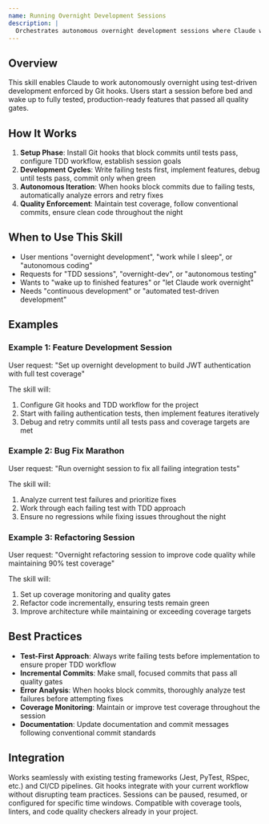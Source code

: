 ```yaml
---
name: Running Overnight Development Sessions
description: |
  Orchestrates autonomous overnight development sessions where Claude works for 6-8 hours using TDD and Git hooks. Activates when users mention "overnight development", "autonomous coding", "work while I sleep", "TDD sessions", or "overnight-dev plugin". Sets up Git hooks that block commits until all tests pass, then runs continuous development cycles with automatic debugging and iteration until morning.
---
```


## Overview

This skill enables Claude to work autonomously overnight using test-driven development enforced by Git hooks. Users start a session before bed and wake up to fully tested, production-ready features that passed all quality gates.

## How It Works

1. **Setup Phase**: Install Git hooks that block commits until tests pass, configure TDD workflow, establish session goals
2. **Development Cycles**: Write failing tests first, implement features, debug until tests pass, commit only when green
3. **Autonomous Iteration**: When hooks block commits due to failing tests, automatically analyze errors and retry fixes
4. **Quality Enforcement**: Maintain test coverage, follow conventional commits, ensure clean code throughout the night

## When to Use This Skill

- User mentions "overnight development", "work while I sleep", or "autonomous coding"
- Requests for "TDD sessions", "overnight-dev", or "autonomous testing"
- Wants to "wake up to finished features" or "let Claude work overnight"
- Needs "continuous development" or "automated test-driven development"

## Examples

### Example 1: Feature Development Session
User request: "Set up overnight development to build JWT authentication with full test coverage"

The skill will:
1. Configure Git hooks and TDD workflow for the project
2. Start with failing authentication tests, then implement features iteratively
3. Debug and retry commits until all tests pass and coverage targets are met

### Example 2: Bug Fix Marathon
User request: "Run overnight session to fix all failing integration tests"

The skill will:
1. Analyze current test failures and prioritize fixes
2. Work through each failing test with TDD approach
3. Ensure no regressions while fixing issues throughout the night

### Example 3: Refactoring Session
User request: "Overnight refactoring session to improve code quality while maintaining 90% test coverage"

The skill will:
1. Set up coverage monitoring and quality gates
2. Refactor code incrementally, ensuring tests remain green
3. Improve architecture while maintaining or exceeding coverage targets

## Best Practices

- **Test-First Approach**: Always write failing tests before implementation to ensure proper TDD workflow
- **Incremental Commits**: Make small, focused commits that pass all quality gates
- **Error Analysis**: When hooks block commits, thoroughly analyze test failures before attempting fixes
- **Coverage Monitoring**: Maintain or improve test coverage throughout the session
- **Documentation**: Update documentation and commit messages following conventional commit standards

## Integration

Works seamlessly with existing testing frameworks (Jest, PyTest, RSpec, etc.) and CI/CD pipelines. Git hooks integrate with your current workflow without disrupting team practices. Sessions can be paused, resumed, or configured for specific time windows. Compatible with coverage tools, linters, and code quality checkers already in your project.